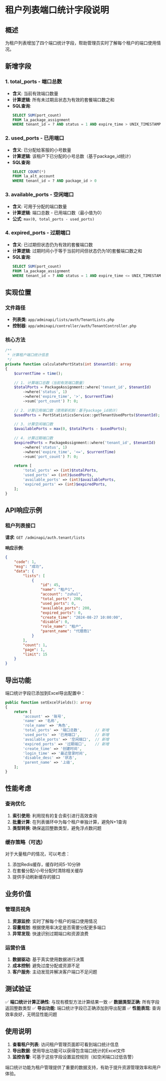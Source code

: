 # 租户列表端口统计字段说明

## 概述

为租户列表增加了四个端口统计字段，帮助管理员实时了解每个租户的端口使用情况。

## 新增字段

### 1. total_ports - 端口总数
- **含义**: 当前有效端口数量
- **计算逻辑**: 所有未过期且状态为有效的套餐端口数之和
- **SQL查询**:
  ```sql
  SELECT SUM(port_count) 
  FROM la_package_assignment 
  WHERE tenant_id = ? AND status = 1 AND expire_time > UNIX_TIMESTAMP()
  ```

### 2. used_ports - 已用端口
- **含义**: 已分配给客服的小号数量
- **计算逻辑**: 该租户下已分配的小号总数（基于package_id统计）
- **SQL查询**:
  ```sql
  SELECT COUNT(*)
  FROM la_alt_account
  WHERE tenant_id = ? AND package_id > 0
  ```

### 3. available_ports - 空闲端口
- **含义**: 可用于分配的端口数量
- **计算逻辑**: 端口总数 - 已用端口数（最小值为0）
- **公式**: `max(0, total_ports - used_ports)`

### 4. expired_ports - 过期端口
- **含义**: 已过期但状态仍为有效的套餐端口数
- **计算逻辑**: 过期时间小于等于当前时间但状态仍为1的套餐端口数之和
- **SQL查询**:
  ```sql
  SELECT SUM(port_count) 
  FROM la_package_assignment 
  WHERE tenant_id = ? AND status = 1 AND expire_time <= UNIX_TIMESTAMP()
  ```

## 实现位置

### 文件路径
- **列表类**: `app/adminapi/lists/auth/TenantLists.php`
- **控制器**: `app/adminapi/controller/auth/TenantController.php`

### 核心方法
```php
/**
 * 计算租户端口统计信息
 */
private function calculatePortStats(int $tenantId): array
{
    $currentTime = time();
    
    // 1. 计算端口总数（当前有效端口数量）
    $totalPorts = PackageAssignment::where('tenant_id', $tenantId)
        ->where('status', 1)
        ->where('expire_time', '>', $currentTime)
        ->sum('port_count') ?: 0;
    
    // 2. 计算已用端口数（使用新机制：基于package_id统计）
    $usedPorts = PortStatisticsService::getTenantUsedPorts($tenantId);
    
    // 3. 计算空闲端口数
    $availablePorts = max(0, $totalPorts - $usedPorts);
    
    // 4. 计算过期端口数
    $expiredPorts = PackageAssignment::where('tenant_id', $tenantId)
        ->where('status', 1)
        ->where('expire_time', '<=', $currentTime)
        ->sum('port_count') ?: 0;
    
    return [
        'total_ports' => (int)$totalPorts,
        'used_ports' => (int)$usedPorts,
        'available_ports' => (int)$availablePorts,
        'expired_ports' => (int)$expiredPorts,
    ];
}
```

## API响应示例

### 租户列表接口
**请求**: `GET /adminapi/auth.tenant/lists`

**响应示例**:
```json
{
    "code": 1,
    "msg": "成功",
    "data": {
        "lists": [
            {
                "id": 45,
                "name": "租户1",
                "account": "zuhu1",
                "total_ports": 200,
                "used_ports": 0,
                "available_ports": 200,
                "expired_ports": 0,
                "create_time": "2024-08-27 10:00:00",
                "disable": 0,
                "role_name": "租户",
                "parent_name": "代理商1"
            }
        ],
        "count": 1,
        "page": 1,
        "limit": 15
    }
}
```

## 导出功能

端口统计字段已添加到Excel导出配置中：

```php
public function setExcelFields(): array
{
    return [
        'account' => '账号',
        'name' => '名称',
        'role_name' => '角色',
        'total_ports' => '端口总数',      // 新增
        'used_ports' => '已用端口',       // 新增
        'available_ports' => '空闲端口',  // 新增
        'expired_ports' => '过期端口',    // 新增
        'create_time' => '创建时间',
        'login_time' => '最近登录时间',
        'disable_desc' => '状态',
        'parent_name' => '上级',
    ];
}
```

## 性能考虑

### 查询优化
1. **索引使用**: 利用现有的复合索引进行高效查询
2. **批量计算**: 在列表循环中为每个租户单独计算，避免N+1查询
3. **类型转换**: 确保返回整数类型，避免浮点数问题

### 缓存策略（可选）
对于大量租户的情况，可以考虑：
1. 添加Redis缓存，缓存时间5-10分钟
2. 在套餐分配/小号分配时清除相关缓存
3. 提供手动刷新缓存的接口

## 业务价值

### 管理员视角
1. **资源监控**: 实时了解每个租户的端口使用情况
2. **容量规划**: 根据使用率决定是否需要分配更多端口
3. **异常发现**: 快速识别过期端口和资源浪费

### 运营价值
1. **数据驱动**: 基于真实使用数据进行决策
2. **成本控制**: 避免过度分配或资源不足
3. **客户服务**: 主动发现并解决客户端口不足问题

## 测试验证

✅ **端口统计计算正确性**: 与现有模型方法计算结果一致
✅ **数据类型正确**: 所有字段返回整数类型
✅ **导出功能**: 端口统计字段已正确添加到导出配置
✅ **性能表现**: 查询效率良好，无明显性能问题

## 使用说明

1. **查看租户列表**: 访问租户管理页面即可看到端口统计信息
2. **导出数据**: 使用导出功能可以获得包含端口统计的Excel文件
3. **监控告警**: 可基于这些字段设置监控规则（如空闲端口过低告警）

端口统计功能为租户管理提供了重要的数据支持，有助于提升资源管理效率和用户体验。

